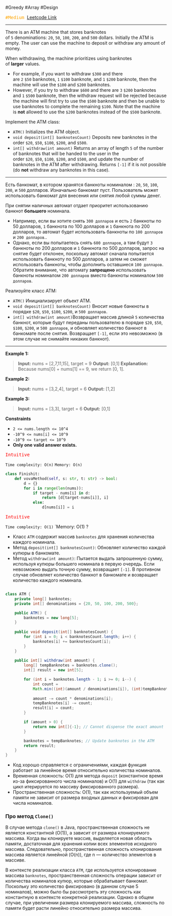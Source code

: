 #Greedy  #Array #Design 

<kbd><span style="color:orange;">#Medium</span> </kbd>
[Leetcode Link](https://leetcode.com/problems/design-an-atm-machine/description/)

---
There is an ATM machine that stores banknotes of `5` denominations: `20`, `50`, `100`, `200`, and `500` dollars. Initially the ATM is empty. The user can use the machine to deposit or withdraw any amount of money.

When withdrawing, the machine prioritizes using banknotes of **larger** values.

- For example, if you want to withdraw `$300` and there are `2` `$50` banknotes, `1` `$100` banknote, and `1` `$200` banknote, then the machine will use the `$100` and `$200` banknotes.
- However, if you try to withdraw `$600` and there are `3` `$200` banknotes and `1` `$500` banknote, then the withdraw request will be rejected because the machine will first try to use the `$500` banknote and then be unable to use banknotes to complete the remaining `$100`. Note that the machine is **not** allowed to use the `$200` banknotes instead of the `$500` banknote.

Implement the ATM class:

- `ATM()` Initializes the ATM object.
- `void deposit(int[] banknotesCount)` Deposits new banknotes in the order `$20`, `$50`, `$100`, `$200`, and `$500`.
- `int[] withdraw(int amount)` Returns an array of length `5` of the number of banknotes that will be handed to the user in the order `$20`, `$50`, `$100`, `$200`, and `$500`, and update the number of banknotes in the ATM after withdrawing. Returns `[-1]` if it is not possible (do **not** withdraw any banknotes in this case).
---
Есть банкомат, в котором хранятся банкноты номиналом : `20`, `50`, `100`, `200`, и `500` долларов. Изначально банкомат пуст. Пользователь может использовать банкомат для внесения или снятия любой суммы денег.

При снятии наличных автомат отдает приоритет использованию банкнот **большего** номинала.

- Например, если вы хотите снять `300 долларов` и есть `2` банкноты по 50 долларов, `1` банкнота по 100 долларов и `1` банкнота по 200 долларов, то автомат будет использовать банкноты по `100 долларов` и `200 долларов`..
- Однако, если вы попытаетесь снять `600 долларов`, а там будут `3` банкноты по 200 долларов и `1` банкнота по 500 долларов, запрос на снятие будет отклонен, поскольку автомат сначала попытается использовать банкноту по 500 долларов, а затем не сможет использовать банкноты, чтобы дополнить оставшиеся `100 долларов`. Обратите внимание, что автомату **запрещено** использовать банкноты номиналом `200 долларов` вместо банкноты номиналом `500 долларов`.

Реализуйте класс ATM:

- `ATM()` Инициализирует объект ATM.
- `void deposit(int[] banknotesCount)` Вносит новые банкноты в порядке `$20`, `$50`, `$100`, `$200`, и `500 долларов`.
- `int[] withdraw(int amount)`Возвращает массив длиной `5` количества банкнот, которые будут переданы пользователю в порядке `$20`, `$50`, `$100`, `$200`, и `500 долларов`, и обновляет количество банкнот в банкомате после снятия. Возвращает `[-1]`, если это невозможно (в этом случае не снимайте никаких банкнот).

---
**Example 1:**

>**Input:** nums = [2,7,11,15], target = 9
>**Output:** [0,1]
>**Explanation:** Because nums[0] + nums[1] == 9, we return [0, 1].

**Example 2:**

>**Input:** nums = [3,2,4], target = 6
>**Output:** [1,2]

**Example 3:**

>**Input:** nums = [3,3], target = 6
>**Output:** [0,1]

**Constraints**
- `2 <= nums.length <= 10^4`
- `-10^9 <= nums[i] <= 10^9`
- `-10^9 <= target <= 10^9`
- **Only one valid answer exists.**

<kbd><span style="color:red;"> Intuitive</span></kbd>

`Time complexity: O(n)`
`Memory: O(n)`

```Python
class Finishit:
    def vovaMethod(self, s: str, t: str) -> bool:
		d = {}
        for i in range(len(nums)):
            if target - nums[i] in d:
                return [d[target-nums[i]], i]
            else:
                d[nums[i]] = i
```


<kbd><span style="color:red;"> Intuitive</span></kbd>

`Time complexity: O(1)`
`Memory: O(1) ?

- Класс `ATM` содержит массив `banknotes` для хранения количества каждого номинала.
- Метод `deposit(int[] banknotesCount)`: Обновляет количество каждой купюры в банкомате.
- Метод `withdraw(int amount)`: Пытается выдать запрошенную сумму, используя купюры большего номинала в первую очередь. Если невозможно выдать точную сумму, возвращает `[-1]`. В противном случае обновляет количество банкнот в банкомате и возвращает количество каждого номинала.

```java

class ATM {
    private long[] banknotes;
    private int[] denominations = {20, 50, 100, 200, 500};

    public ATM() {
        banknotes = new long[5];
    }
    
    public void deposit(int[] banknotesCount) {
        for (int i = 0; i < banknotesCount.length; i++) {
            banknotes[i] += banknotesCount[i];
        }
    }
    
    public int[] withdraw(int amount) {
        long[] tempBanknotes = banknotes.clone();
        int[] result = new int[5];

        for (int i = banknotes.length - 1; i >= 0; i--) {
            int count = 
            Math.min((int)(amount / denominations[i]), (int)tempBanknotes[i]);
            
            amount -= count * denominations[i];
            tempBanknotes[i] -= count;
            result[i] = count;
        }

        if (amount > 0) {
            return new int[]{-1}; // Cannot dispense the exact amount
        }

        banknotes = tempBanknotes; // Update banknotes in the ATM
        return result;
    }
}

```

- Код хорошо справляется с ограничениями, каждая функция работает за линейное время относительно количества номиналов.
- Временная сложность: O(1) для метода `deposit` (константное время из-за фиксированного числа номиналов) и O(1) для `withdraw` (так как цикл итерируется по массиву фиксированного размера).
- Пространственная сложность: O(1), так как используемый объем памяти не зависит от размера входных данных и фиксирован для числа номиналов.


### Про метод `Clone()`

В случае метода `clone()` в Java, пространственная сложность не является константной (O(1)), а зависит от размера клонируемого массива. Когда вы клонируете массив, выделяется новая область памяти, достаточная для хранения копии всех элементов исходного массива. Следовательно, пространственная сложность клонирования массива является линейной (O(n)), где n — количество элементов в массиве.

В контексте реализации класса `ATM`, где используется клонирование массива `banknotes`, пространственная сложность операции зависит от количества номиналов купюр, которые обрабатывает банкомат. Поскольку это количество фиксировано (в данном случае 5 номиналов), можно было бы рассмотреть эту сложность как константную в контексте конкретной реализации. Однако в общем случае, при увеличении размера клонируемого массива, сложность по памяти будет расти линейно относительно размера массива.